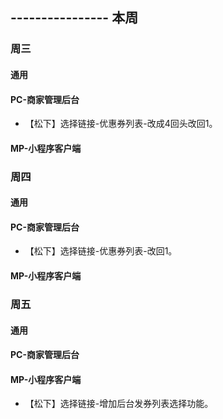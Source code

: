 ## ---------------- 本周

### 周三
#### 通用
#### PC-商家管理后台
* 【松下】选择链接-优惠券列表-改成4回头改回1。
#### MP-小程序客户端

### 周四
#### 通用
#### PC-商家管理后台
* 【松下】选择链接-优惠券列表-改回1。
#### MP-小程序客户端

### 周五
#### 通用
#### PC-商家管理后台
#### MP-小程序客户端
* 【松下】选择链接-增加后台发券列表选择功能。
